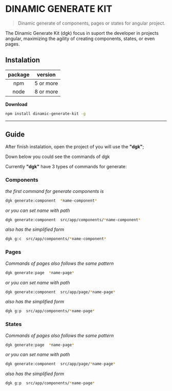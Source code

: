 # DINAMIC GENERATE KIT
> Dinamic generate of components, pages or states for angular project.

The Dinamic Generate Kit (dgk) focus in suport the developer in projects angular, 
maximizing the agility of creating components, states, or even pages.

## Instalation

|  package   |  version   |
|:---:|:---:|
| npm | 5 or more |
| node | 8 or more |

**Download**

```sh
npm install dinamic-generate-kit -g
```

***

## Guide

After finish instalation, open the project of you will use the  **"dgk"**;

Down below you could see the commands of dgk

Currently **"dgk"** have 3 types of commands for generate:

### Components

_the first command for generate components is_

```sh
dgk generate:component  *name-component*
``` 

_or you can set name with path_

```sh
dgk generate:component  src/app/components/*name-component*
```

_also has the simplified form_

```sh
dgk g:c  src/app/components/*name-component*
```

### Pages

_Commands of pages also follows the same pattern_ 

```sh
dgk generate:page  *name-page*
``` 

_or you can set name with path_

```sh
dgk generate:component  src/app/page/*name-page*
```

_also has the simplified form_

```sh
dgk g:p  src/app/components/*name-page*
```
        
### States

_Commands of pages also follows the same pattern_

```sh
dgk generate:page  *name-page*
```

_or you can set name with path_

```sh
dgk generate:component  src/app/page/*name-page*
```

_also has the simplified form_

```sh
dgk g:p  src/app/components/*name-page*
```